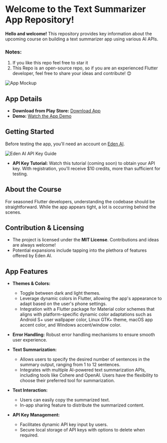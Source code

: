 # Welcome to the Text Summarizer App Repository!

**Hello and welcome!** This repository provides key information about the upcoming course on building a text summarizer app using various AI APIs.

### Notes: 
1. If you like this repo feel free to star it
2. This Repo is an open-source repo, so if you are an experienced Flutter developer, feel free to share your ideas and contribute! 😊

![App Mockup](https://github.com/hadikachmar3/flutter-text-summarizer/assets/38382273/1ae809fb-3d5a-435f-a7ce-8d1aeeabe92d)

## App Details

- **Download from Play Store:** [Download App](https://play.google.com/store/apps/details?id=com.hadik3.)
- **Demo:** [Watch the App Demo](YouTubeLink..)

## Getting Started

Before testing the app, you'll need an account on [Eden AI](https://www.edenai.co/). 

![Eden AI API Key Guide](https://github.com/hadikachmar3/flutter-text-summarizer/assets/38382273/123cffa5-f315-4b42-9c54-235e13aa55ce)

- **API Key Tutorial:** Watch this tutorial (coming soon) to obtain your API key. With registration, you'll receive $10 credits, more than sufficient for testing.

## About the Course

For seasoned Flutter developers, understanding the codebase should be straightforward. While the app appears tight, a lot is occurring behind the scenes.

## Contribution & Licensing

- The project is licensed under the **MIT License**. Contributions and ideas are always welcome!
- Potential expansions include tapping into the plethora of features offered by Eden AI.

## App Features

- **Themes & Colors:** 
  - Toggle between dark and light themes.
  - Leverage dynamic colors in Flutter, allowing the app's appearance to adapt based on the user's phone settings.
  - Integration with a Flutter package for Material color schemes that aligns with platform-specific dynamic color adaptations such as Android S+ user wallpaper color, Linux GTK+ theme, macOS app accent color, and Windows accent/window color.

- **Error Handling:** Robust error handling mechanisms to ensure smooth user experience.

- **Text Summarization:**
  - Allows users to specify the desired number of sentences in the summary output, ranging from 1 to 12 sentences.
  - Integrates with multiple AI-powered text summarization APIs, including tools like Cohere and OpenAI. Users have the flexibility to choose their preferred tool for summarization.

- **Text Interaction:**
  - Users can easily copy the summarized text.
  - In-app sharing feature to distribute the summarized content.

- **API Key Management:**
  - Facilitates dynamic API key input by users.
  - Secure local storage of API keys with options to delete when required.


